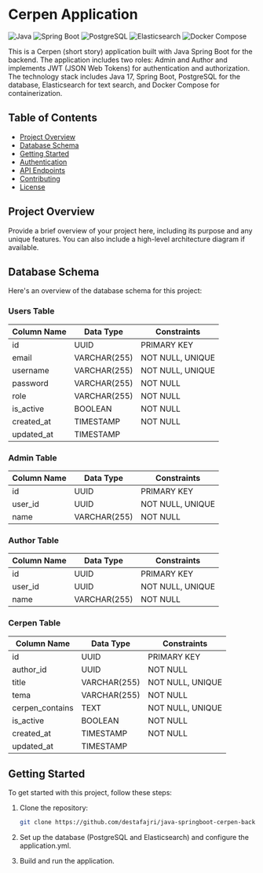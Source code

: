 # Cerpen Application

![Java](https://img.shields.io/badge/Java-17-blue)
![Spring Boot](https://img.shields.io/badge/Spring%20Boot-3.1.4-green)
![PostgreSQL](https://img.shields.io/badge/PostgreSQL-13.3-blue)
![Elasticsearch](https://img.shields.io/badge/Elasticsearch-8.10.2-blue)
![Docker Compose](https://img.shields.io/badge/Docker%20Compose-3.9-blue)

This is a Cerpen (short story) application built with Java Spring Boot for the backend. The application includes two roles: Admin and Author and implements JWT (JSON Web Tokens) for authentication and authorization. The technology stack includes Java 17, Spring Boot, PostgreSQL for the database, Elasticsearch for text search, and Docker Compose for containerization.

## Table of Contents

- [Project Overview](#project-overview)
- [Database Schema](#database-schema)
- [Getting Started](#getting-started)
- [Authentication](#authentication)
- [API Endpoints](#api-endpoints)
- [Contributing](#contributing)
- [License](#license)

## Project Overview

Provide a brief overview of your project here, including its purpose and any unique features. You can also include a high-level architecture diagram if available.

## Database Schema

Here's an overview of the database schema for this project:

### Users Table

| Column Name | Data Type  | Constraints            |
|-------------|------------|------------------------|
| id          | UUID       | PRIMARY KEY            |
| email       | VARCHAR(255) | NOT NULL, UNIQUE      |
| username    | VARCHAR(255) | NOT NULL, UNIQUE      |
| password    | VARCHAR(255) | NOT NULL              |
| role        | VARCHAR(255) | NOT NULL              |
| is_active   | BOOLEAN    | NOT NULL              |
| created_at  | TIMESTAMP  | NOT NULL              |
| updated_at  | TIMESTAMP  |                        |


### Admin Table

| Column Name | Data Type  | Constraints         |
|-------------|------------|---------------------|
| id          | UUID       | PRIMARY KEY         |
| user_id     | UUID       | NOT NULL, UNIQUE    |
| name        | VARCHAR(255) | NOT NULL          |

### Author Table

| Column Name | Data Type  | Constraints         |
|-------------|------------|---------------------|
| id          | UUID       | PRIMARY KEY         |
| user_id     | UUID       | NOT NULL, UNIQUE    |
| name        | VARCHAR(255) | NOT NULL          |

### Cerpen Table

| Column Name    | Data Type    | Constraints         |
|----------------|--------------|---------------------|
| id             | UUID         | PRIMARY KEY         |
| author_id      | UUID         | NOT NULL            |
| title          | VARCHAR(255) | NOT NULL, UNIQUE    |
| tema           | VARCHAR(255) | NOT NULL            |
| cerpen_contains | TEXT        | NOT NULL, UNIQUE    |
| is_active   | BOOLEAN    | NOT NULL              |
| created_at     | TIMESTAMP    | NOT NULL            |
| updated_at     | TIMESTAMP    |                     |

## Getting Started

To get started with this project, follow these steps:

1. Clone the repository:

   ```bash
   git clone https://github.com/destafajri/java-springboot-cerpen-backend
    ```
2. Set up the database (PostgreSQL and Elasticsearch) and configure the application.yml.

3. Build and run the application.

